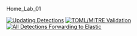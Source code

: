 Home_Lab_01

[![Updating Detections](https://github.com/tirth-codes-or-not/Home_Lab_01/actions/workflows/elastic_sync.yml/badge.svg)](https://github.com/tirth-codes-or-not/Home_Lab_01/actions/workflows/elastic_sync.yml)  [![TOML/MITRE Validation](https://github.com/tirth-codes-or-not/Home_Lab_01/actions/workflows/toml_mitre_validation.yml/badge.svg)](https://github.com/tirth-codes-or-not/Home_Lab_01/actions/workflows/toml_mitre_validation.yml) [![All Detections Forwarding to Elastic](https://github.com/tirth-codes-or-not/Home_Lab_01/actions/workflows/all_detections_to_elastic.yml/badge.svg)](https://github.com/tirth-codes-or-not/Home_Lab_01/actions/workflows/all_detections_to_elastic.yml)
